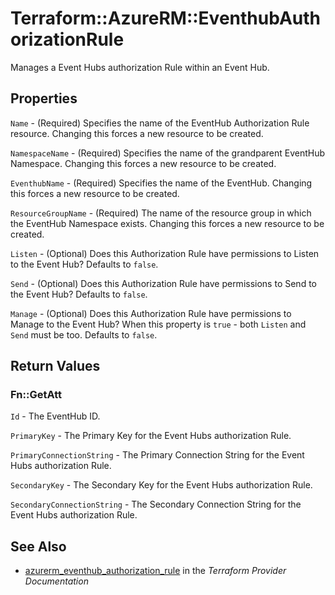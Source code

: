 # Terraform::AzureRM::EventhubAuthorizationRule

Manages a Event Hubs authorization Rule within an Event Hub.

## Properties

`Name` - (Required) Specifies the name of the EventHub Authorization Rule resource. Changing this forces a new resource to be created.

`NamespaceName` - (Required) Specifies the name of the grandparent EventHub Namespace. Changing this forces a new resource to be created.

`EventhubName` - (Required) Specifies the name of the EventHub. Changing this forces a new resource to be created.

`ResourceGroupName` - (Required) The name of the resource group in which the EventHub Namespace exists. Changing this forces a new resource to be created.

`Listen` - (Optional) Does this Authorization Rule have permissions to Listen to the Event Hub? Defaults to `false`.

`Send` - (Optional) Does this Authorization Rule have permissions to Send to the Event Hub? Defaults to `false`.

`Manage` - (Optional) Does this Authorization Rule have permissions to Manage to the Event Hub? When this property is `true` - both `Listen` and `Send` must be too. Defaults to `false`.


## Return Values

### Fn::GetAtt

`Id` - The EventHub ID.

`PrimaryKey` - The Primary Key for the Event Hubs authorization Rule.

`PrimaryConnectionString` - The Primary Connection String for the Event Hubs authorization Rule.

`SecondaryKey` - The Secondary Key for the Event Hubs authorization Rule.

`SecondaryConnectionString` - The Secondary Connection String for the Event Hubs authorization Rule.

## See Also

* [azurerm_eventhub_authorization_rule](https://www.terraform.io/docs/providers/azurerm/r/eventhub_authorization_rule.html) in the _Terraform Provider Documentation_
